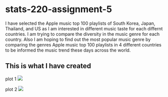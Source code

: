 # stats-220-assignment-5

I have selected the Apple music top 100 playlists of South Korea, Japan, Thailand, and US as I am interested in different music taste for each differnt countries.
I am trying to compare the diversity in the music genre for each country. Also I am hoping to find out the most popular music genre by comparing the genres Apple music top 100 playlists in 4 different countries to be informed the music trend these days across the world.

## This is what I have created 

plot 1
![](song_vis2.png)

plot 2
![](song_vis.png)

